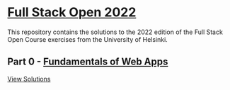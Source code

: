 # [Full Stack Open 2022](https://fullstackopen.com/en/)

This repository contains the solutions to the 2022 edition of the Full Stack Open Course exercises from the University of Helsinki.

## Part 0 - [Fundamentals of Web Apps](https://fullstackopen.com/en/part0)

[View Solutions](https://github.com/dakai/full-stack-open-2022/tree/main/part0)
